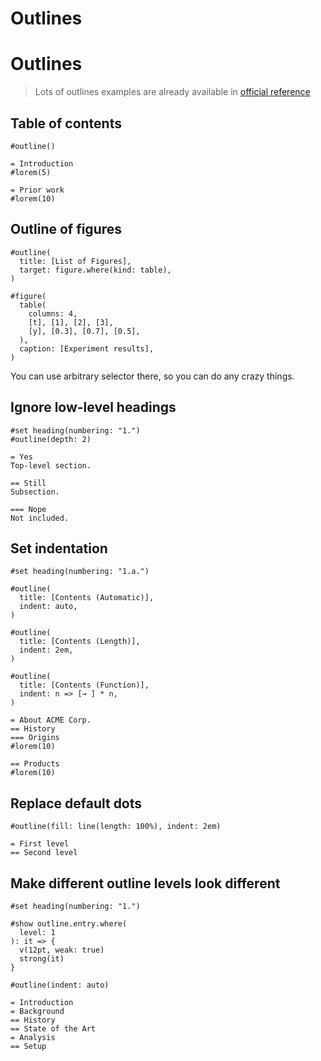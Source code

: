 # Outlines

# Outlines

> Lots of outlines examples are already available in [official reference](https://typst.app/docs/reference/meta/outline/)

## Table of contents

```typ
#outline()

= Introduction
#lorem(5)

= Prior work
#lorem(10)
```

## Outline of figures

```typ
#outline(
  title: [List of Figures],
  target: figure.where(kind: table),
)

#figure(
  table(
    columns: 4,
    [t], [1], [2], [3],
    [y], [0.3], [0.7], [0.5],
  ),
  caption: [Experiment results],
)
```

You can use arbitrary selector there, so you can do any crazy things.

<!--TODO: crazy example with labels and selector combinations-->

## Ignore low-level headings

```typ
#set heading(numbering: "1.")
#outline(depth: 2)

= Yes
Top-level section.

== Still
Subsection.

=== Nope
Not included.
```

## Set indentation

```typ
#set heading(numbering: "1.a.")

#outline(
  title: [Contents (Automatic)],
  indent: auto,
)

#outline(
  title: [Contents (Length)],
  indent: 2em,
)

#outline(
  title: [Contents (Function)],
  indent: n => [→ ] * n,
)

= About ACME Corp.
== History
=== Origins
#lorem(10)

== Products
#lorem(10)
```

## Replace default dots

```typ
#outline(fill: line(length: 100%), indent: 2em)

= First level
== Second level
```

## Make different outline levels look different

```typ
#set heading(numbering: "1.")

#show outline.entry.where(
  level: 1
): it => {
  v(12pt, weak: true)
  strong(it)
}

#outline(indent: auto)

= Introduction
= Background
== History
== State of the Art
= Analysis
== Setup
```